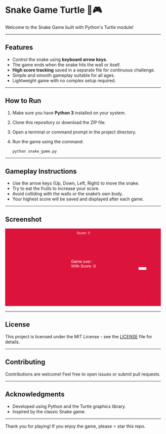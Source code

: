 # Snake Game Turtle 🐍🎮

Welcome to the Snake Game built with Python's Turtle module!

---

## Features

- Control the snake using **keyboard arrow keys**.
- The game ends when the snake hits the wall or itself.
- **High score tracking** saved in a separate file for continuous challenge.
- Simple and smooth gameplay suitable for all ages.
- Lightweight game with no complex setup required.

---

## How to Run

1. Make sure you have **Python 3** installed on your system.
2. Clone this repository or download the ZIP file.
3. Open a terminal or command prompt in the project directory.
4. Run the game using the command:

   ```bash
   python snake_game.py
   ```

---

## Gameplay Instructions

- Use the arrow keys (Up, Down, Left, Right) to move the snake.
- Try to eat the fruits to increase your score.
- Avoid colliding with the walls or the snake’s own body.
- Your highest score will be saved and displayed after each game.

---

## Screenshot

![Game Screenshot](https://github.com/loubnatech/Snake-Game-Turtle/blob/master/screenshot.png?raw=true)

---

## License

This project is licensed under the MIT License - see the [LICENSE](LICENSE) file for details.

---

## Contributing

Contributions are welcome! Feel free to open issues or submit pull requests.

---

## Acknowledgments

- Developed using Python and the Turtle graphics library.
- Inspired by the classic Snake game.

---

Thank you for playing! If you enjoy the game, please ⭐ star this repo.
